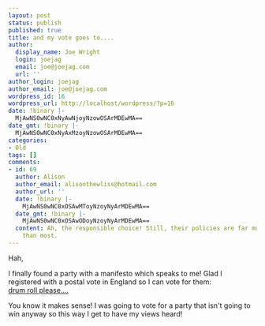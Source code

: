 ```yaml
---
layout: post
status: publish
published: true
title: and my vote goes to....
author:
  display_name: Joe Wright
  login: joejag
  email: joe@joejag.com
  url: ''
author_login: joejag
author_email: joe@joejag.com
wordpress_id: 16
wordpress_url: http://localhost/wordpress/?p=16
date: !binary |-
  MjAwNS0wNC0xNyAwNjoyNzowOSArMDEwMA==
date_gmt: !binary |-
  MjAwNS0wNC0xNyAxMzoyNzowOSArMDEwMA==
categories:
- Old
tags: []
comments:
- id: 69
  author: Alison
  author_email: alisonthewliss@hotmail.com
  author_url: ''
  date: !binary |-
    MjAwNS0wNC0xOSAwMToyNzoyNyArMDEwMA==
  date_gmt: !binary |-
    MjAwNS0wNC0xOSAwODoyNzoyNyArMDEwMA==
  content: Ah, the responsible choice! Still, their policies are far more credible
    than most.
---
```

<p>Hah,</p>
<p>I finally found a party with a manifesto which speaks to me!  Glad I registered with a postal vote in England so I can vote for them:<br />
<a href="http://omrlp.brinkster.net/Manicfesto2005.asp">drum roll please....</a></p>
<p>You know it makes sense!  I was going to vote for a party that isn't going to win anyway so this way I get to have my views heard!</p>

